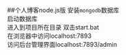 ##个人博客node.js版
安装`mongodb`数据库<br>
启动数据库 <br>
进入到项目所在目录 双击start.bat <br>
在浏览器中访问localhost:7893 <br>
访问后台管理界面localhost:7893/admin<br>
